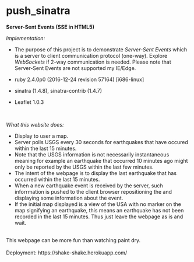 # push_sinatra
**Server-Sent Events (SSE in HTML5)**

*Implementation:*</br>

- The purpose of this project is to demonstrate <i>Server-Sent Events</i> which is a server to client communication protocol (one-way).  Explore <i>WebSockets</i> if 2-way communication is needed.  Please note that Server-Sent Events are not supported my IE/Edge.

- ruby 2.4.0p0 (2016-12-24 revision 57164) [i686-linux] 
- sinatra (1.4.8), sinatra-contrib (1.4.7)
- Leaflet 1.0.3 
</br>  

*What this website does:*

- Display to user a map.
- Server polls USGS every 30 seconds for earthquakes that have occured within the last 15 minutes.
- Note that the USGS information is not necessarily instantaneous meaning for example an earthquake that occurred 10 minutes ago might only be reported by the USGS within the last few minutes.
- The intent of the webpage is to display the last earthquake that has occurred within the last 15 minutes.
- When a new earthquake event is received by the server, such inforrmation is pushed to the client browser repositioning the and displaying some information about the event.
- If the initial map displayed is a view of the USA with no marker on the map signifying an earthquake, this means an earthquake has not been recorded in the last 15 minutes.  Thus just leave the webpage as is and wait.
</br>
This webpage can be more fun than watching paint dry.</br>
</br>
Deployment: https://shake-shake.herokuapp.com/</br>

